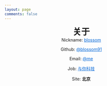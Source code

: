 ```yaml
---
layout: page
comments: false
---
```

<center>
<h1 style='margin:0'>关于</h1>
<i class='fa fa-user' aria-hidden="true"></i> Nickname: <a style='color:#0366d6' href="http://www.zhaohang.site/">blossom</a>

<i class='fa fa-github' aria-hidden="true"></i> Github: <a style='color:#0366d6' href="https://github.com/blossom91">@blossom91</a>

<i class='fa fa-envelope' aria-hidden="true"></i> Email: <a style='color:#0366d6' href="mailto:zhaohang91@qq.com">@me</a>

<i class="fa fa-building-o" aria-hidden="true"></i> Job: <a style='color:#0366d6' href="http://www.uneed.com/">与你科技</a>

<i class="fa fa-map-marker" aria-hidden="true"></i> Site: <strong>北京</strong>
</center>



